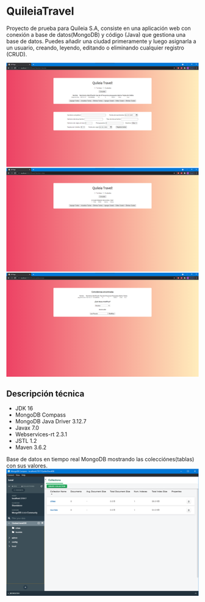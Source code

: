 # QuileiaTravel
Proyecto de prueba para Quileia S.A, consiste en una aplicación web con conexión a base de datos(MongoDB) y código (Java) que gestiona una base de datos.
Puedes añadir una ciudad primeramente y luego asignarla a un usuario, creando, leyendo, editando o eliminando cualquier registro (CRUD).

![Busqueda de turista](/src/main/webapp/images/vista1.png)
![Consulta de ciudades](/src/main/webapp/images/vista2.png)
![Editar turista](/src/main/webapp/images/vista3.png)

## Descripción técnica

- JDK 16
- MongoDB Compass
- MongoDB Java Driver 3.12.7
- Javax 7.0
- Webservices-rt 2.3.1
- JSTL 1.2
- Maven 3.6.2

Base de datos en tiempo real MongoDB mostrando las colecciónes(tablas) con sus valores.
![Editar turista](/src/main/webapp/images/vista4.png)